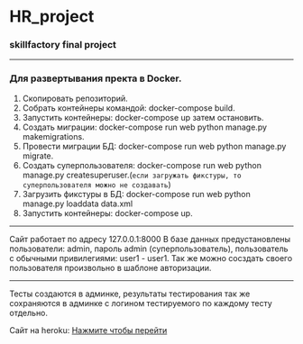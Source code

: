 # HR_project
### skillfactory final project
---
### Для развертывания пректа в Docker.

1. Скопировать репозиторий.
2. Собрать контейнеры командой: docker-compose build.
3. Запустить контейнеры: docker-compose up затем остановить.
4. Создать миграции: docker-compose run web python manage.py makemigrations.
5. Провести миграции БД: docker-compose run web python manage.py migrate.
6. Создать суперпользователя: docker-compose run web python manage.py createsuperuser.(`если загружать фикстуры, то суперпользователя можно не создавать`)
7. Загрузить фикстуры в БД: docker-compose run web python manage.py loaddata data.xml
8. Запустить контейнеры: docker-compose up.
***
Сайт работает по адресу 127.0.0.1:8000
В базе данных предустановлены пользователи: admin, пароль admin (суперпользователь), пользователь с обычными привилегиями: user1 - user1. Так же можно сосздать своего пользователя произвольно в шаблоне авторизации.
***
Тесты создаются в админке, результаты тестирования так же сохраняются в админке с логином тестируемого по каждому тесту отдельно. 

Сайт на heroku: [Нажмите чтобы перейти](https://hr-project-by-artrom.herokuapp.com/)


